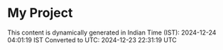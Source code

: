 # My Project

This content is dynamically generated in Indian Time (IST): 2024-12-24 04:01:19 IST
Converted to UTC: 2024-12-23 22:31:19 UTC
